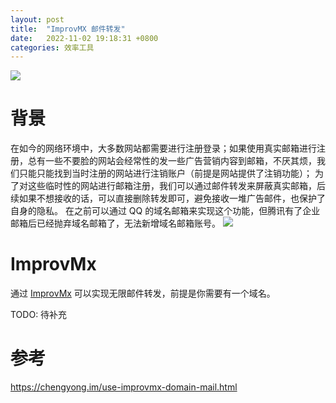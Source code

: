 ```yaml
---
layout: post
title:  "ImprovMX 邮件转发"
date:   2022-11-02 19:18:31 +0800
categories: 效率工具
---
```


![](http://yuqiangcoder.com/assets/postImages/ios/202211/improvmx.png)

# 背景

在如今的网络环境中，大多数网站都需要进行注册登录；如果使用真实邮箱进行注册，总有一些不要脸的网站会经常性的发一些广告营销内容到邮箱，不厌其烦，我们只能只能找到当时注册的网站进行注销账户（前提是网站提供了注销功能）；
为了对这些临时性的网站进行邮箱注册，我们可以通过邮件转发来屏蔽真实邮箱，后续如果不想接收的话，可以直接删除转发即可，避免接收一堆广告邮件，也保护了自身的隐私。
在之前可以通过 QQ 的域名邮箱来实现这个功能，但腾讯有了企业邮箱后已经抛弃域名邮箱了，无法新增域名邮箱账号。
![](http://yuqiangcoder.com/assets/postImages/ios/202211/qq_mail.png)

# ImprovMx
通过 [ImprovMx](https://improvmx.com/) 可以实现无限邮件转发，前提是你需要有一个域名。

TODO: 待补充

# 参考
https://chengyong.im/use-improvmx-domain-mail.html
